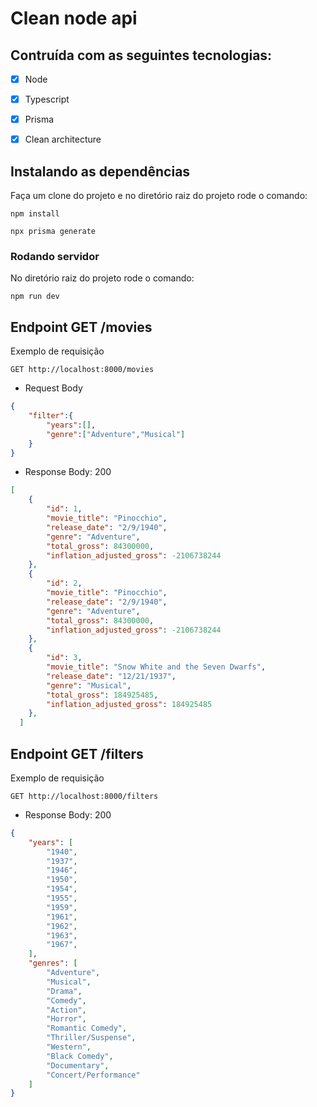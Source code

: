 # Clean node api

## Contruída com as seguintes tecnologias:
- [x] Node 
- [x] Typescript 
- [x] Prisma
- [x] Clean architecture 

 
## Instalando as dependências

Faça um clone do projeto e no diretório raiz do projeto rode o comando:

```
npm install
```

```
npx prisma generate
```
### Rodando servidor

No diretório raiz do projeto rode o comando:

```
npm run dev
```

## Endpoint GET /movies

Exemplo de requisição 
```http
GET http://localhost:8000/movies
```

* Request Body


```json
{	
	"filter":{
		"years":[],
		"genre":["Adventure","Musical"]
	} 
}
```

* Response Body: 200

```json
[
	{
		"id": 1,
		"movie_title": "Pinocchio",
		"release_date": "2/9/1940",
		"genre": "Adventure",
		"total_gross": 84300000,
		"inflation_adjusted_gross": -2106738244
	},
	{
		"id": 2,
		"movie_title": "Pinocchio",
		"release_date": "2/9/1940",
		"genre": "Adventure",
		"total_gross": 84300000,
		"inflation_adjusted_gross": -2106738244
	},
	{
		"id": 3,
		"movie_title": "Snow White and the Seven Dwarfs",
		"release_date": "12/21/1937",
		"genre": "Musical",
		"total_gross": 184925485,
		"inflation_adjusted_gross": 184925485
	},
  ]
```


## Endpoint GET /filters

Exemplo de requisição 
```http
GET http://localhost:8000/filters
```


* Response Body: 200

```json
{
	"years": [
		"1940",
		"1937",
		"1946",
		"1950",
		"1954",
		"1955",
		"1959",
		"1961",
		"1962",
		"1963",
		"1967",
	],
	"genres": [
		"Adventure",
		"Musical",
		"Drama",
		"Comedy",
		"Action",
		"Horror",
		"Romantic Comedy",
		"Thriller/Suspense",
		"Western",
		"Black Comedy",
		"Documentary",
		"Concert/Performance"
	]
}
```
